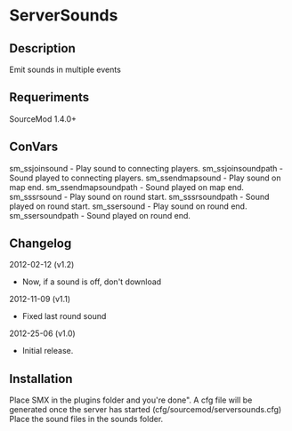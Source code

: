 # ServerSounds

## Description

Emit sounds in multiple events

## Requeriments

SourceMod 1.4.0+

## ConVars

sm_ssjoinsound - Play sound to connecting players.
sm_ssjoinsoundpath - Sound played to connecting players.
sm_ssendmapsound - Play sound on map end.
sm_ssendmapsoundpath - Sound played on map end.
sm_sssrsound - Play sound on round start.
sm_sssrsoundpath - Sound played on round start.
sm_ssersound - Play sound on round end.
sm_ssersoundpath - Sound played on round end.

## Changelog

2012-02-12 (v1.2)

* Now, if a sound is off, don't download

2012-11-09 (v1.1)

* Fixed last round sound

2012-25-06 (v1.0)

* Initial release.

## Installation

Place SMX in the plugins folder and you're done". A cfg file will be generated once the server has started (cfg/sourcemod/serversounds.cfg)
Place the sound files in the sounds folder.
